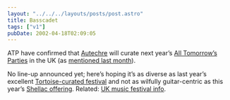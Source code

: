 ```yaml
---
layout: "../../../layouts/posts/post.astro"
title: Basscadet
tags: ["v1"]
pubDate: 2002-04-18T02:09:05
---
```


ATP have confirmed that [Autechre][1] will curate next year&#8217;s [All Tomorrow&#8217;s Parties][2] in the UK (as [mentioned last month][3]).

No line-up announced yet; here&#8217;s hoping it&#8217;s as diverse as last year&#8217;s excellent [Tortoise-curated festival][4] and not as wilfully guitar-centric as this year&#8217;s [Shellac offering][5]. Related: [UK music festival info][6].

[1]: http://www.autechre.nu/ "The Autechre Channel"
[2]: http://www.wayahead.com/atp/ "Official All Tomorrow's Parties website"
[3]: http://anglepoised.com/weblog/archive/2002/March/#000004 "Autechre rumours on anglepoised (slightly innaccurate - they're not curating a Japanese ATP)"
[4]: http://www.nme.com/reviews/7785.htm "NME review of ATP 2001"
[5]: http://www.wayahead.com/atp/shellac2002.htm "ATP 2002 (curated by Shellac)"
[6]: http://www.efestivals.co.uk/ "efestivals.co.uk"
